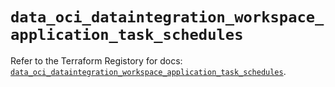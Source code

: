 # `data_oci_dataintegration_workspace_application_task_schedules`

Refer to the Terraform Registory for docs: [`data_oci_dataintegration_workspace_application_task_schedules`](https://registry.terraform.io/providers/oracle/oci/6.18.0/docs/data-sources/dataintegration_workspace_application_task_schedules).
